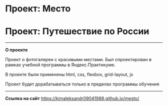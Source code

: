 # Проект: Место

# Проект: Путешествие по России
------

**О проекте**

Проект о фотогалереи с красивыми местами. Был спроектирован в рамках учебной программы в Яндекс.Практикуме.

В проекте были применены html, css, flexbox, grid-layout, js

Проект будет дорабатываться только в пределах программы обучения

------
**Ссылка на сайт**
https://kimaleksandr09041988.github.io/mesto/
